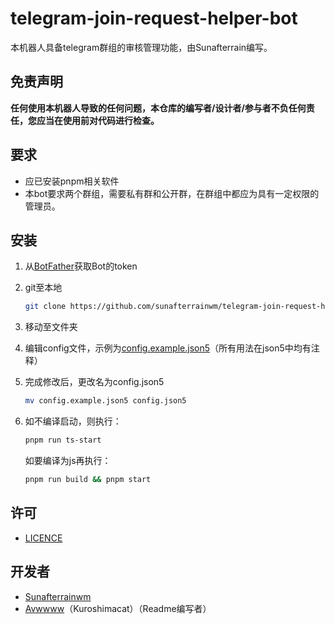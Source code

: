 # telegram-join-request-helper-bot
本机器人具备telegram群组的审核管理功能，由Sunafterrain编写。

## 免责声明

**任何使用本机器人导致的任何问题，本仓库的编写者/设计者/参与者不负任何责任，您应当在使用前对代码进行检查。**

## 要求

* 应已安装pnpm相关软件
* 本bot要求两个群组，需要私有群和公开群，在群组中都应为具有一定权限的管理员。

## 安装

1. 从[BotFather](https://botfather.t.me)获取Bot的token

2. git至本地

   ```bash
   git clone https://github.com/sunafterrainwm/telegram-join-request-helper-bot
   ```

3. 移动至文件夹

4. 编辑config文件，示例为[config.example.json5](https://github.com/sunafterrainwm/telegram-join-request-helper-bot/blob/master/config.example.json5)（所有用法在json5中均有注释）

5. 完成修改后，更改名为config.json5

   ```bash
   mv config.example.json5 config.json5
   ```

6. 如不编译启动，则执行：

   ```bash
   pnpm run ts-start
   ```

   如要编译为js再执行：

   ```bash
   pnpm run build && pnpm start 
   ```

   

## 许可

* [LICENCE](https://github.com/sunafterrainwm/telegram-join-request-helper-bot/blob/master/LICENSE)

  

## 开发者

* [Sunafterrainwm](https://github.com/sunafterrainwm)
* [Avwwww](https://github.com/Kuroshimacat)（Kuroshimacat）（Readme编写者）
